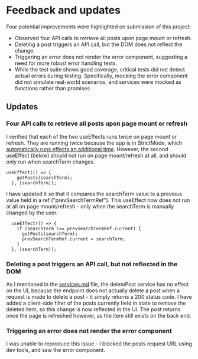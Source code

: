 # Feedback and updates

Four potential improvements were highlighted on submission of this project:

- Observed four API calls to retrieve all posts upon page mount or refresh.
- Deleting a post triggers an API call, but the DOM does not reflect the change.
- Triggering an error does not render the error component, suggesting a need for more robust error handling tests.
- While the test suite shows good coverage, critical tests did not detect actual errors during testing. Specifically, mocking the error component did not simulate real-world scenarios, and services were mocked as functions rather than promises

## Updates

### Four API calls to retrieve all posts upon page mount or refresh

I verified that each of the two useEffects runs twice on page mount or refresh. They are running twice because the app is in StrictMode, which [automatically runs effects an additional time](https://react.dev/reference/react/StrictMode). However, the second useEffect (below) should not run on page mount/refresh at all, and should only run when searchTerm changes.

```
useEffect(() => {
    getPosts(searchTerm);
  }, [searchTerm]);
```

I have updated it so that it compares the searchTerm value to a previous value held in a ref ("prevSearchTermRef"). This useEffect now does not run at all on page mount/refresh - only when the searchTerm is manually changed by the user.

```
  useEffect(() => {
    if (searchTerm !== prevSearchTermRef.current) {
      getPosts(searchTerm);
      prevSearchTermRef.current = searchTerm;
    }
  }, [searchTerm]);
```

### Deleting a post triggers an API call, but not reflected in the DOM

As I mentioned in the [services.md](./services.md) file, the deletePost service has no effect on the UI, because the endpoint does not actually delete a post when a request is made to delete a post - it simply returns a 200 status code. I have added a client-side filter of the posts currently held in state to remove the deleted item, so this change is now reflected in the UI. The post returns once the page is refreshed however, as the item still exists on the back end.

### Triggering an error does not render the error component

I was unable to reproduce this issue - I blocked the posts request URL using dev tools, and saw the error component.
